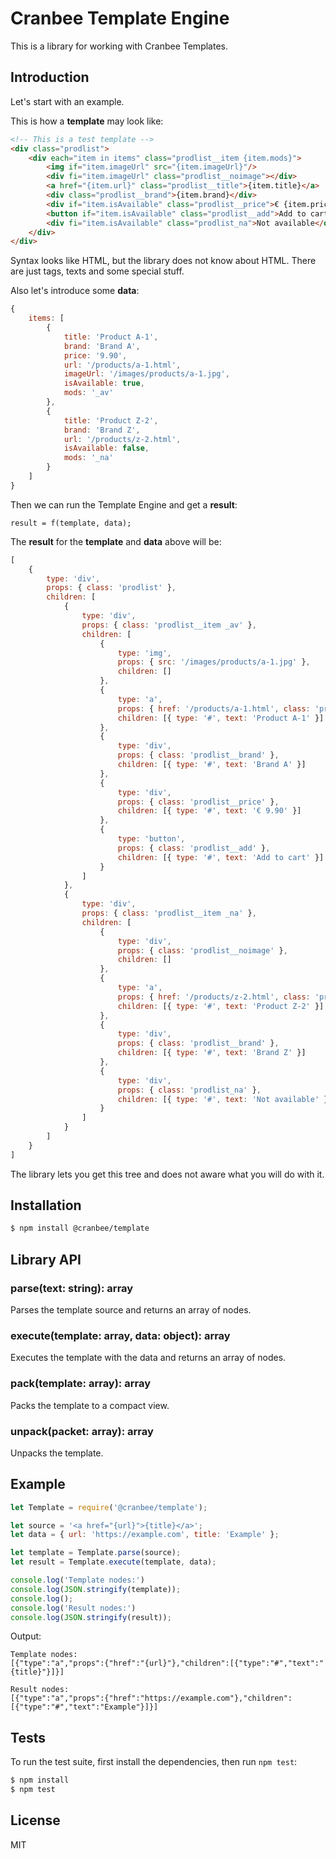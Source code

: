 # Cranbee Template Engine
This is a library for working with Cranbee Templates.

## Introduction
Let's start with an example.

This is how a **template** may look like:

```html
<!-- This is a test template -->
<div class="prodlist">
    <div each="item in items" class="prodlist__item {item.mods}">
        <img if="item.imageUrl" src="{item.imageUrl}"/>
        <div fi="item.imageUrl" class="prodlist__noimage"></div>
        <a href="{item.url}" class="prodlist__title">{item.title}</a>
        <div class="prodlist__brand">{item.brand}</div>
        <div if="item.isAvailable" class="prodlist__price">€ {item.price}</div>
        <button if="item.isAvailable" class="prodlist__add">Add to cart</button>
        <div fi="item.isAvailable" class="prodlist_na">Not available</div>
    </div>
</div>
```

Syntax looks like HTML, but the library does not know about HTML. There are just tags, texts and some special stuff.

Also let's introduce some **data**:

```js
{
    items: [
        {
            title: 'Product A-1',
            brand: 'Brand A',
            price: '9.90',
            url: '/products/a-1.html',
            imageUrl: '/images/products/a-1.jpg',
            isAvailable: true,
            mods: '_av'
        },
        {
            title: 'Product Z-2',
            brand: 'Brand Z',
            url: '/products/z-2.html',
            isAvailable: false,
            mods: '_na'
        }
    ]
}
```

Then we can run the Template Engine and get a **result**:

```
result = f(template, data);
```

The **result** for the **template** and **data** above will be:

```js
[
    {
        type: 'div',
        props: { class: 'prodlist' },
        children: [
            {
                type: 'div',
                props: { class: 'prodlist__item _av' },
                children: [
                    {
                        type: 'img',
                        props: { src: '/images/products/a-1.jpg' },
                        children: []
                    },
                    {
                        type: 'a',
                        props: { href: '/products/a-1.html', class: 'prodlist__title' },
                        children: [{ type: '#', text: 'Product A-1' }]
                    },                    
                    {
                        type: 'div',
                        props: { class: 'prodlist__brand' },
                        children: [{ type: '#', text: 'Brand A' }]
                    },
                    {
                        type: 'div',
                        props: { class: 'prodlist__price' },
                        children: [{ type: '#', text: '€ 9.90' }]
                    },
                    {
                        type: 'button',
                        props: { class: 'prodlist__add' },
                        children: [{ type: '#', text: 'Add to cart' }]
                    }
                ]
            },            
            {
                type: 'div',
                props: { class: 'prodlist__item _na' },
                children: [
                    {
                        type: 'div',
                        props: { class: 'prodlist__noimage' },
                        children: []
                    },
                    {
                        type: 'a',
                        props: { href: '/products/z-2.html', class: 'prodlist__title' },
                        children: [{ type: '#', text: 'Product Z-2' }]
                    },
                    {
                        type: 'div',
                        props: { class: 'prodlist__brand' },
                        children: [{ type: '#', text: 'Brand Z' }]
                    },
                    {
                        type: 'div',
                        props: { class: 'prodlist_na' },
                        children: [{ type: '#', text: 'Not available' }]
                    }
                ]
            }
        ]
    }
]
```

The library lets you get this tree and does not aware what you will do with it.

## Installation
```bash
$ npm install @cranbee/template
```

## Library API
### parse(text: string): array
Parses the template source and returns an array of nodes.

### execute(template: array, data: object): array
Executes the template with the data and returns an array of nodes.

### pack(template: array): array
Packs the template to a compact view.

### unpack(packet: array): array
Unpacks the template.

## Example
```js
let Template = require('@cranbee/template');

let source = '<a href="{url}">{title}</a>';
let data = { url: 'https://example.com', title: 'Example' };

let template = Template.parse(source);
let result = Template.execute(template, data);

console.log('Template nodes:')
console.log(JSON.stringify(template));
console.log();
console.log('Result nodes:')
console.log(JSON.stringify(result));
```

Output:

```
Template nodes:
[{"type":"a","props":{"href":"{url}"},"children":[{"type":"#","text":"{title}"}]}]

Result nodes:
[{"type":"a","props":{"href":"https://example.com"},"children":[{"type":"#","text":"Example"}]}]
```

## Tests
To run the test suite, first install the dependencies, then run `npm test`:

```bash
$ npm install
$ npm test
```

## License
MIT
